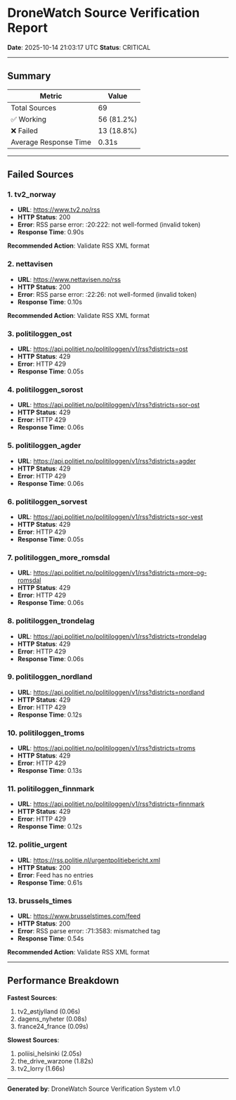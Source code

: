 # DroneWatch Source Verification Report

**Date**: 2025-10-14 21:03:17 UTC
**Status**: CRITICAL

---

## Summary

| Metric | Value |
|--------|-------|
| Total Sources | 69 |
| ✅ Working | 56 (81.2%) |
| ❌ Failed | 13 (18.8%) |
| Average Response Time | 0.31s |

---

## Failed Sources

### 1. tv2_norway

- **URL**: https://www.tv2.no/rss
- **HTTP Status**: 200
- **Error**: RSS parse error: <unknown>:20:222: not well-formed (invalid token)
- **Response Time**: 0.90s

**Recommended Action**: Validate RSS XML format

### 2. nettavisen

- **URL**: https://www.nettavisen.no/rss
- **HTTP Status**: 200
- **Error**: RSS parse error: <unknown>:22:26: not well-formed (invalid token)
- **Response Time**: 0.10s

**Recommended Action**: Validate RSS XML format

### 3. politiloggen_ost

- **URL**: https://api.politiet.no/politiloggen/v1/rss?districts=ost
- **HTTP Status**: 429
- **Error**: HTTP 429
- **Response Time**: 0.05s

### 4. politiloggen_sorost

- **URL**: https://api.politiet.no/politiloggen/v1/rss?districts=sor-ost
- **HTTP Status**: 429
- **Error**: HTTP 429
- **Response Time**: 0.06s

### 5. politiloggen_agder

- **URL**: https://api.politiet.no/politiloggen/v1/rss?districts=agder
- **HTTP Status**: 429
- **Error**: HTTP 429
- **Response Time**: 0.06s

### 6. politiloggen_sorvest

- **URL**: https://api.politiet.no/politiloggen/v1/rss?districts=sor-vest
- **HTTP Status**: 429
- **Error**: HTTP 429
- **Response Time**: 0.05s

### 7. politiloggen_more_romsdal

- **URL**: https://api.politiet.no/politiloggen/v1/rss?districts=more-og-romsdal
- **HTTP Status**: 429
- **Error**: HTTP 429
- **Response Time**: 0.06s

### 8. politiloggen_trondelag

- **URL**: https://api.politiet.no/politiloggen/v1/rss?districts=trondelag
- **HTTP Status**: 429
- **Error**: HTTP 429
- **Response Time**: 0.06s

### 9. politiloggen_nordland

- **URL**: https://api.politiet.no/politiloggen/v1/rss?districts=nordland
- **HTTP Status**: 429
- **Error**: HTTP 429
- **Response Time**: 0.12s

### 10. politiloggen_troms

- **URL**: https://api.politiet.no/politiloggen/v1/rss?districts=troms
- **HTTP Status**: 429
- **Error**: HTTP 429
- **Response Time**: 0.13s

### 11. politiloggen_finnmark

- **URL**: https://api.politiet.no/politiloggen/v1/rss?districts=finnmark
- **HTTP Status**: 429
- **Error**: HTTP 429
- **Response Time**: 0.12s

### 12. politie_urgent

- **URL**: https://rss.politie.nl/urgentpolitiebericht.xml
- **HTTP Status**: 200
- **Error**: Feed has no entries
- **Response Time**: 0.61s

### 13. brussels_times

- **URL**: https://www.brusselstimes.com/feed
- **HTTP Status**: 200
- **Error**: RSS parse error: <unknown>:71:3583: mismatched tag
- **Response Time**: 0.54s

**Recommended Action**: Validate RSS XML format

---

## Performance Breakdown

**Fastest Sources**:
1. tv2_østjylland (0.06s)
2. dagens_nyheter (0.08s)
3. france24_france (0.09s)

**Slowest Sources**:
1. poliisi_helsinki (2.05s)
2. the_drive_warzone (1.82s)
3. tv2_lorry (1.66s)

---

**Generated by**: DroneWatch Source Verification System v1.0
